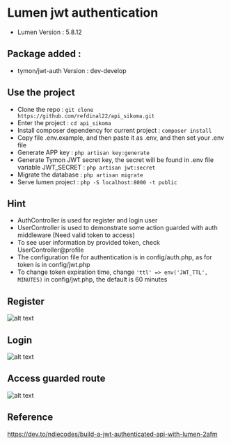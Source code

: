 # Lumen jwt authentication
-   Lumen Version : 5.8.12

## Package added :
-   tymon/jwt-auth Version : dev-develop

## Use the project
-   Clone the repo : `git clone https://github.com/refdinal22/api_sikoma.git`
-   Enter the project : `cd api_sikoma`
-   Install composer dependency for current project : `composer install`
-   Copy file .env.example, and then paste it as .env, and then set your .env file
-   Generate APP key : `php artisan key:generate`
-   Generate Tymon JWT secret key, the secret will be found in .env file variable JWT_SECRET : `php artisan jwt:secret`
-   Migrate the database : `php artisan migrate`
-   Serve lumen project : `php -S localhost:8000 -t public`

## Hint
-   AuthController is used for register and login user
-   UserController is used to demonstrate some action guarded with auth middleware (Need valid token to access)
-   To see user information by provided token, check UserController@profile
-   The configuration file for authentication is in config/auth.php, as for token is in config/jwt.php
-   To change token expiration time, change `'ttl' => env('JWT_TTL', MINUTES)` in config/jwt.php, the default is 60 minutes

## Register
![alt text](https://res.cloudinary.com/practicaldev/image/fetch/s--bDSm0Stf--/c_limit%2Cf_auto%2Cfl_progressive%2Cq_auto%2Cw_880/https://res.cloudinary.com/iamndie/image/upload/v1566663229/Screen_Shot_2019-08-24_at_4.34.01_PM_vnm7zv.png)

## Login
![alt text](https://res.cloudinary.com/practicaldev/image/fetch/s--rNSeRinR--/c_limit%2Cf_auto%2Cfl_progressive%2Cq_auto%2Cw_880/https://res.cloudinary.com/iamndie/image/upload/v1566672721/Screen_Shot_2019-08-24_at_7.51.18_PM_srhwrs.png)

## Access guarded route
![alt text](https://res.cloudinary.com/practicaldev/image/fetch/s--Y5N256_j--/c_limit%2Cf_auto%2Cfl_progressive%2Cq_auto%2Cw_880/https://res.cloudinary.com/iamndie/image/upload/v1566677009/Screen_Shot_2019-08-24_at_8.54.39_PM_vqr7bx.png)

## Reference
https://dev.to/ndiecodes/build-a-jwt-authenticated-api-with-lumen-2afm

